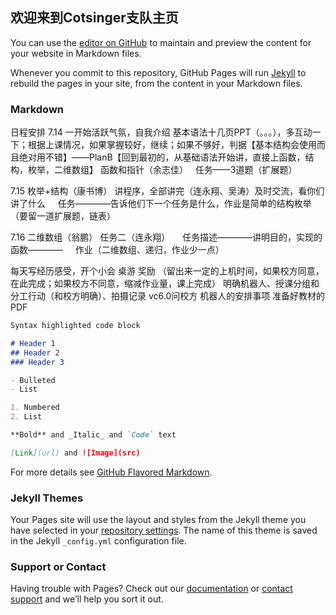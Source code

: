 ## 欢迎来到Cotsinger支队主页

You can use the [editor on GitHub](https://github.com/Cotsinger/Cotsinger.github.io/edit/master/index.md) to maintain and preview the content for your website in Markdown files.

Whenever you commit to this repository, GitHub Pages will run [Jekyll](https://jekyllrb.com/) to rebuild the pages in your site, from the content in your Markdown files.

### Markdown
日程安排
7.14
一开始活跃气氛，自我介绍
基本语法十几页PPT（。。。），多互动一下；根据上课情况，如果掌握较好，继续；如果不够好，判据【基本结构会使用而且绝对用不错】——PlanB【回到最初的，从基础语法开始讲，直接上函数，结构，枚举，二维数组】
函数和指针（余志佳）
   任务——3道题（扩展题）
   
   
7.15
枚举+结构（康书博）
讲程序，全部讲完（连永翔、吴涛）及时交流，看你们讲了什么
     任务————告诉他们下一个任务是什么，作业是简单的结构枚举（要留一道扩展题，链表）
     
7.16
二维数组（翁鹏）
任务二（连永翔）
     任务描述————讲明目的，实现的函数————
     作业（二维数组、递归，作业少一点）

每天写经历感受，开个小会
桌游
奖励
（留出来一定的上机时间，如果校方同意，在此完成；如果校方不同意，缩减作业量，课上完成）
明确机器人、授课分组和分工行动（和校方明确）、拍摄记录
vc6.0问校方
机器人的安排事项
准备好教材的PDF


```markdown
Syntax highlighted code block

# Header 1
## Header 2
### Header 3

- Bulleted
- List

1. Numbered
2. List

**Bold** and _Italic_ and `Code` text

[Link](url) and ![Image](src)
```

For more details see [GitHub Flavored Markdown](https://guides.github.com/features/mastering-markdown/).

### Jekyll Themes

Your Pages site will use the layout and styles from the Jekyll theme you have selected in your [repository settings](https://github.com/Cotsinger/Cotsinger.github.io/settings). The name of this theme is saved in the Jekyll `_config.yml` configuration file.

### Support or Contact

Having trouble with Pages? Check out our [documentation](https://help.github.com/categories/github-pages-basics/) or [contact support](https://github.com/contact) and we’ll help you sort it out.
